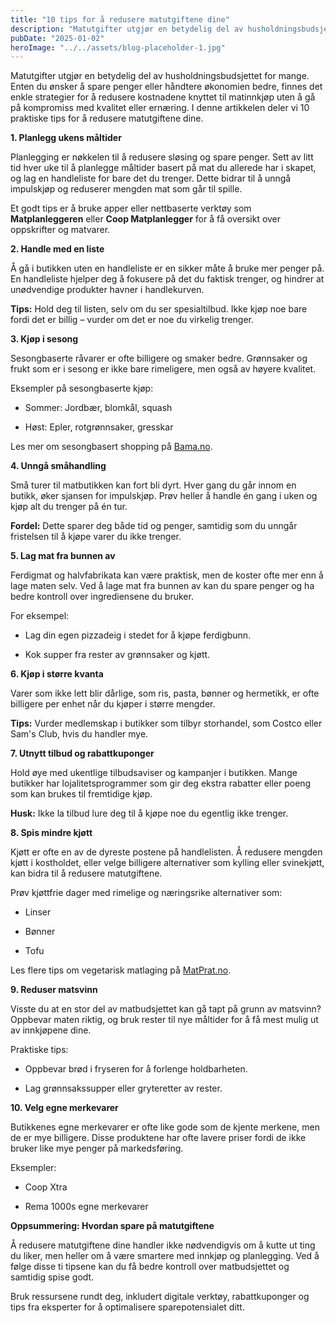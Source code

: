 ```yaml
---
title: "10 tips for å redusere matutgiftene dine"
description: "Matutgifter utgjør en betydelig del av husholdningsbudsjettet for mange. Enten du ønsker å spare penger eller håndtere økonomien bedre, finnes det enkle strategier for å redusere kostnadene knyttet til matinnkjøp uten å gå på kompromiss med kvalitet eller ernæring. I denne artikkelen deler vi 10 praktiske tips for å redusere matutgiftene dine. 1. Planlegg ukens &#8230; Read more"
pubDate: "2025-01-02"
heroImage: "../../assets/blog-placeholder-1.jpg"
---
```


Matutgifter utgjør en betydelig del av husholdningsbudsjettet for mange. Enten du ønsker å spare penger eller håndtere økonomien bedre, finnes det enkle strategier for å redusere kostnadene knyttet til matinnkjøp uten å gå på kompromiss med kvalitet eller ernæring. I denne artikkelen deler vi 10 praktiske tips for å redusere matutgiftene dine.

**1. Planlegg ukens måltider**

Planlegging er nøkkelen til å redusere sløsing og spare penger. Sett av litt tid hver uke til å planlegge måltider basert på mat du allerede har i skapet, og lag en handleliste for bare det du trenger. Dette bidrar til å unngå impulskjøp og reduserer mengden mat som går til spille.

Et godt tips er å bruke apper eller nettbaserte verktøy som **Matplanleggeren** eller **Coop Matplanlegger** for å få oversikt over oppskrifter og matvarer.

**2. Handle med en liste**

Å gå i butikken uten en handleliste er en sikker måte å bruke mer penger på. En handleliste hjelper deg å fokusere på det du faktisk trenger, og hindrer at unødvendige produkter havner i handlekurven.

**Tips:** Hold deg til listen, selv om du ser spesialtilbud. Ikke kjøp noe bare fordi det er billig – vurder om det er noe du virkelig trenger.

**3. Kjøp i sesong**

Sesongbaserte råvarer er ofte billigere og smaker bedre. Grønnsaker og frukt som er i sesong er ikke bare rimeligere, men også av høyere kvalitet.

Eksempler på sesongbaserte kjøp:

- Sommer: Jordbær, blomkål, squash

- Høst: Epler, rotgrønnsaker, gresskar

Les mer om sesongbasert shopping på [Bama.no](https://www.bama.no/).

**4. Unngå småhandling**

Små turer til matbutikken kan fort bli dyrt. Hver gang du går innom en butikk, øker sjansen for impulskjøp. Prøv heller å handle én gang i uken og kjøp alt du trenger på én tur.

**Fordel:** Dette sparer deg både tid og penger, samtidig som du unngår fristelsen til å kjøpe varer du ikke trenger.

**5. Lag mat fra bunnen av**

Ferdigmat og halvfabrikata kan være praktisk, men de koster ofte mer enn å lage maten selv. Ved å lage mat fra bunnen av kan du spare penger og ha bedre kontroll over ingrediensene du bruker.

For eksempel:

- Lag din egen pizzadeig i stedet for å kjøpe ferdigbunn.

- Kok supper fra rester av grønnsaker og kjøtt.

**6. Kjøp i større kvanta**

Varer som ikke lett blir dårlige, som ris, pasta, bønner og hermetikk, er ofte billigere per enhet når du kjøper i større mengder.

**Tips:** Vurder medlemskap i butikker som tilbyr storhandel, som Costco eller Sam's Club, hvis du handler mye.

**7. Utnytt tilbud og rabattkuponger**

Hold øye med ukentlige tilbudsaviser og kampanjer i butikken. Mange butikker har lojalitetsprogrammer som gir deg ekstra rabatter eller poeng som kan brukes til fremtidige kjøp.

**Husk:** Ikke la tilbud lure deg til å kjøpe noe du egentlig ikke trenger.

**8. Spis mindre kjøtt**

Kjøtt er ofte en av de dyreste postene på handlelisten. Å redusere mengden kjøtt i kostholdet, eller velge billigere alternativer som kylling eller svinekjøtt, kan bidra til å redusere matutgiftene.

Prøv kjøttfrie dager med rimelige og næringsrike alternativer som:

- Linser

- Bønner

- Tofu

Les flere tips om vegetarisk matlaging på [MatPrat.no](https://www.matprat.no/).

**9. Reduser matsvinn**

Visste du at en stor del av matbudsjettet kan gå tapt på grunn av matsvinn? Oppbevar maten riktig, og bruk rester til nye måltider for å få mest mulig ut av innkjøpene dine.

Praktiske tips:

- Oppbevar brød i fryseren for å forlenge holdbarheten.

- Lag grønnsakssupper eller gryteretter av rester.

**10. Velg egne merkevarer**

Butikkenes egne merkevarer er ofte like gode som de kjente merkene, men de er mye billigere. Disse produktene har ofte lavere priser fordi de ikke bruker like mye penger på markedsføring.

Eksempler:

- Coop Xtra

- Rema 1000s egne merkevarer

**Oppsummering: Hvordan spare på matutgiftene**

Å redusere matutgiftene dine handler ikke nødvendigvis om å kutte ut ting du liker, men heller om å være smartere med innkjøp og planlegging. Ved å følge disse ti tipsene kan du få bedre kontroll over matbudsjettet og samtidig spise godt.

Bruk ressursene rundt deg, inkludert digitale verktøy, rabattkuponger og tips fra eksperter for å optimalisere sparepotensialet ditt.